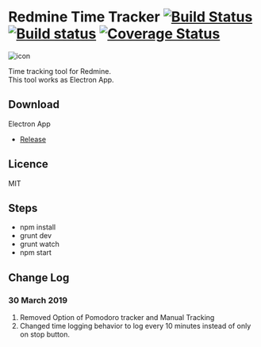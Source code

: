 # Redmine Time Tracker  [![Build Status](https://travis-ci.org/ujiro99/RedmineTimeTracker.svg?branch=master)](https://travis-ci.org/ujiro99/RedmineTimeTracker) [![Build status](https://ci.appveyor.com/api/projects/status/we7rn4782lkde45i?svg=true)](https://ci.appveyor.com/project/ujiro99/redminetimetracker) [![Coverage Status](https://coveralls.io/repos/github/ujiro99/RedmineTimeTracker/badge.svg?branch=master)](https://coveralls.io/github/ujiro99/RedmineTimeTracker?branch=master)

![icon](https://github.com/ujiro99/RedmineTimeTracker/blob/master/app/images/icon_128.png)

Time tracking tool for Redmine.  
This tool works as Electron App.

## Download

Electron App

* [Release](https://github.com/hupptechnologies/RedmineTimeTracker/releases)

## Licence

MIT

## Steps

- npm install
- grunt dev
- grunt watch
- npm start

## Change Log
### 30 March 2019
1. Removed Option of Pomodoro tracker and Manual Tracking
2. Changed time logging behavior to log every 10 minutes instead of only on stop button.